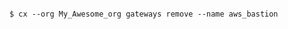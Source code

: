 <!-- layout:code post: gateway_example -->

```

$ cx --org My_Awesome_org gateways remove --name aws_bastion

```
